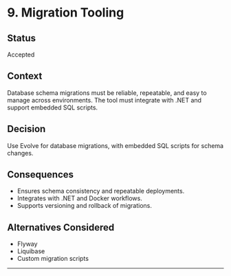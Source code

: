 # 9. Migration Tooling

## Status
Accepted

## Context
Database schema migrations must be reliable, repeatable, and easy to manage across environments. The tool must integrate with .NET and support embedded SQL scripts.

## Decision
Use Evolve for database migrations, with embedded SQL scripts for schema changes.

## Consequences
- Ensures schema consistency and repeatable deployments.
- Integrates with .NET and Docker workflows.
- Supports versioning and rollback of migrations.

## Alternatives Considered
- Flyway
- Liquibase
- Custom migration scripts

---
